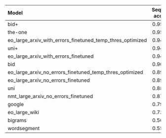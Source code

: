 | Model                                                     |   Sequence accuracy |        MNED |       MED |       F1 |   Precision |   Recall |
|:----------------------------------------------------------|--------------------:|------------:|----------:|---------:|------------:|---------:|
| bid+                                                      |            0.955128 | 0.000792692 | 0.0628205 | 0.974466 |    0.972945 | 0.975992 |
| the-one                                                   |            0.955021 | 0.000807751 | 0.0655983 | 0.973304 |    0.972966 | 0.973643 |
| eo_large_arxiv_with_errors_finetuned_temp_thres_optimized |            0.949466 | 0.000934514 | 0.0690171 | 0.972263 |    0.95998  | 0.984864 |
| uni+                                                      |            0.944444 | 0.00107639  | 0.102778  | 0.957685 |    0.968678 | 0.946938 |
| eo_large_arxiv_with_errors_finetuned                      |            0.942308 | 0.00105942  | 0.0807692 | 0.967723 |    0.950277 | 0.985821 |
| bid                                                       |            0.904915 | 0.00150918  | 0.150962  | 0.939145 |    0.930052 | 0.948417 |
| eo_large_arxiv_no_errors_finetuned_temp_thres_optimized   |            0.899252 | 0.00193316  | 0.179274  | 0.929573 |    0.898135 | 0.963292 |
| eo_large_arxiv_no_errors_finetuned                        |            0.894444 | 0.00203221  | 0.191987  | 0.924991 |    0.889174 | 0.963814 |
| uni                                                       |            0.889103 | 0.00190917  | 0.208974  | 0.914368 |    0.920412 | 0.908403 |
| nmt_large_arxiv_no_errors_finetuned                       |            0.877778 | 0.00233126  | 0.228419  | 0.912706 |    0.860034 | 0.972251 |
| google                                                    |            0.796791 | 0.00552182  | 0.679144  | 0.601881 |    0.946746 | 0.441176 |
| eo_large_wiki                                             |            0.739316 | 0.00464282  | 0.494017  | 0.825312 |    0.729464 | 0.950157 |
| bigrams                                                   |            0.563782 | 0.0195186   | 1.611     | 0.592511 |    0.42973  | 0.95381  |
| wordsegment                                               |            0.552137 | 0.0244568   | 1.97543   | 0.543331 |    0.379376 | 0.956855 |